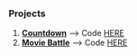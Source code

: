 ### Projects

1. **[Countdown](https://mariustar-cowntdown.surge.sh/)** --> Code [HERE](https://github.com/Mariustar/Countdown)
2. **[Movie Battle](https://mariustar-movie-battle.surge.sh)** --> Code [HERE](https://github.com/Mariustar/Movie-Battle)
